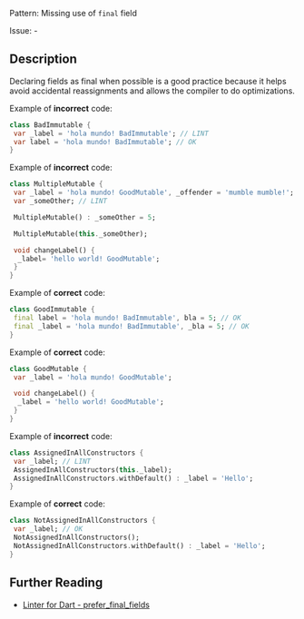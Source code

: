 Pattern: Missing use of `final` field

Issue: -

## Description

Declaring fields as final when possible is a good practice because it helps
avoid accidental reassignments and allows the compiler to do optimizations.

Example of **incorrect** code:
```dart
class BadImmutable {
 var _label = 'hola mundo! BadImmutable'; // LINT
 var label = 'hola mundo! BadImmutable'; // OK
}
```

Example of **incorrect** code:
```dart
class MultipleMutable {
 var _label = 'hola mundo! GoodMutable', _offender = 'mumble mumble!'; // LINT
 var _someOther; // LINT

 MultipleMutable() : _someOther = 5;

 MultipleMutable(this._someOther);

 void changeLabel() {
  _label= 'hello world! GoodMutable';
 }
}
```

Example of **correct** code:
```dart
class GoodImmutable {
 final label = 'hola mundo! BadImmutable', bla = 5; // OK
 final _label = 'hola mundo! BadImmutable', _bla = 5; // OK
}
```

Example of **correct** code:
```dart
class GoodMutable {
 var _label = 'hola mundo! GoodMutable';

 void changeLabel() {
  _label = 'hello world! GoodMutable';
 }
}
```

Example of **incorrect** code:
```dart
class AssignedInAllConstructors {
 var _label; // LINT
 AssignedInAllConstructors(this._label);
 AssignedInAllConstructors.withDefault() : _label = 'Hello';
}
```

Example of **correct** code:
```dart
class NotAssignedInAllConstructors {
 var _label; // OK
 NotAssignedInAllConstructors();
 NotAssignedInAllConstructors.withDefault() : _label = 'Hello';
}
```

## Further Reading

* [Linter for Dart - prefer_final_fields](https://dart-lang.github.io/linter/lints/prefer_final_fields.html)